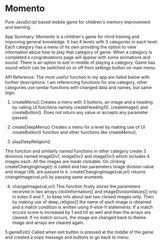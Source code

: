 # Momento
Pure JavaScript based mobile game for children's memory improvement and learning .


App Summary:
Momento is a children's game for mind training and improving general knowledge.
It has 4 levels with 3 categories in each level.
Each category has a menu of its own providing the option to view information about how to play that category of game.
When a category is completed a congratulations page will appear with some animations and sound.
There is an option to exit in middle of playing a category.
Game has sound which can be switched on or off from settings button on main menu.


API Reference:
The most useful function in my app are listed below with further descriptions:
I am referencing functions for one category, other categories use similar functions with changed data and names, but same logic.

1. createMenu()
    Creates a menu with 3 buttons, an image and a heading by calling UI functions namely createHeading1(), createImage() and createButton().
    Does not return any value or accepts any parameter passed.

2. createDeepMenu()
    Creates a menu for a level by making use of UI createButton() function and other functions like createMenu().

3. playDeepReligion()

  This function and similarly named functions in other category create 3 divisions named imageDiv1, imageDiv2 and imageDiv3 which includes 4 images each.
  All the images are made clickable.
  On clicking createChangingImage() is called and two parameters image division value and image URL are passed to it.
  createChangingImage(val,url) returns changeImage(val,url) by passing same aruments.

4. changeImage(val,url)
    This function firstly stores the parameters received in two arrays clickInformation[] and imageDivisionValues[] only in index 0 and 1 , to keep info about last two clicked images only.
    Then by making use of deep_religion[] the name of each image is obtained and a match condition is written using if-else-if statements.
    If a match occurs score is increased by 1 and hit as well and then the arrays are cleared.
    If no match occurs, the image are changed back to theme image and arrays are cleared again.

5.gameExit()
  Called when exit button is pressed at the middle of the game and created a oops message and buttons to go back to menu.
